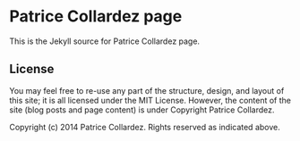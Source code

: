 # Patrice Collardez page

This is the Jekyll source for Patrice Collardez page.

## License

You may feel free to re-use any part of the structure, design, and layout of this site; it is all licensed under the MIT License. However, the content of the site (blog posts and page content) is under Copyright Patrice Collardez.

Copyright (c) 2014 Patrice Collardez. Rights reserved as indicated above.